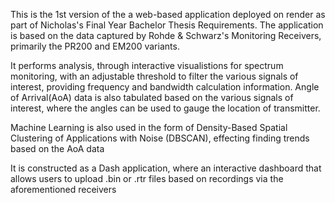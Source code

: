This is the 1st version of the a web-based application deployed on render as part of Nicholas's Final Year Bachelor Thesis Requirements.
The application is based on the data captured by Rohde & Schwarz's Monitoring Receivers, primarily the PR200 and EM200 variants.

It performs analysis, through interactive visualistions for spectrum monitoring, with an adjustable threshold to filter the various signals of interest, providing frequency and bandwidth calculation information.
Angle of Arrival(AoA) data is also tabulated based on the various signals of interest, where the angles can be used to gauge the location of transmitter.

Machine Learning is also used in the form of Density-Based Spatial Clustering of Applications with Noise (DBSCAN), effecting finding trends based on the AoA data

It is constructed as a Dash application, where an interactive dashboard that allows users to upload .bin or .rtr files based on recordings via the aforementioned receivers
